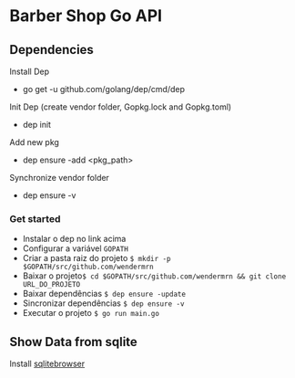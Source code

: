 # Barber Shop Go API

## Dependencies

Install Dep
- go get -u github.com/golang/dep/cmd/dep

Init Dep (create vendor folder, Gopkg.lock and Gopkg.toml)
- dep init

Add new pkg
- dep ensure -add <pkg_path>

Synchronize vendor folder
- dep ensure -v

### Get started
 - Instalar o dep no link acima
 - Configurar a variável `GOPATH`
 - Criar a pasta raiz do projeto `$ mkdir -p $GOPATH/src/github.com/wendermrn`
 - Baixar o projeto`$ cd $GOPATH/src/github.com/wendermrn && git clone URL_DO_PROJETO`
 - Baixar dependências `$ dep ensure -update`
 - Sincronizar dependências `$ dep ensure -v`
 - Executar o projeto `$ go run main.go`

## Show Data from sqlite
Install [sqlitebrowser](https://sqlitebrowser.org/dl/)
